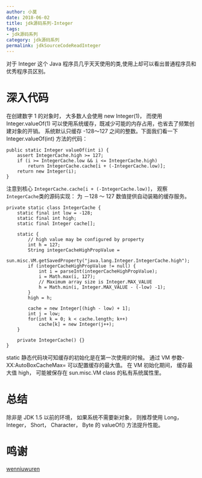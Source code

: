 ```yaml
---
author: 小莫
date: 2018-06-02
title: jdk源码系列-Integer
tags:
- jdk源码系列
category: jdk源码系列
permalink: jdkSourceCodeReadInteger
---
```

对于 Integer 这个 Java 程序员几乎天天使用的类,使用上却可以看出普通程序员和优秀程序员区别。
<!-- more -->

# 深入代码
在创建数字 1 的对象时， 大多数人会使用 new Integer(1)， 而使用 Integer.valueOf(1) 可以使用系统缓存，既减少可能的内存占用，也省去了频繁创建对象的开销。 
系统默认只缓存 -128～127 之间的整数。下面我们看一下 Integer.valueOf(int) 方法的代码： 

```
public static Integer valueOf(int i) {  
    assert IntegerCache.high >= 127;  
    if (i >= IntegerCache.low && i <= IntegerCache.high)  
        return IntegerCache.cache[i + (-IntegerCache.low)];  
    return new Integer(i);  
} 
```

注意到核心 `IntegerCache.cache[i + (-IntegerCache.low)]`， 观察`IntegerCache`类的源码实现：
为 －128 ～ 127 数值提供自动装箱的缓存服务。 


```
private static class IntegerCache {  
    static final int low = -128;  
    static final int high;  
    static final Integer cache[];  
  
    static {  
        // high value may be configured by property  
        int h = 127;  
        String integerCacheHighPropValue =  
            sun.misc.VM.getSavedProperty("java.lang.Integer.IntegerCache.high");  
        if (integerCacheHighPropValue != null) {  
            int i = parseInt(integerCacheHighPropValue);  
            i = Math.max(i, 127);  
            // Maximum array size is Integer.MAX_VALUE  
            h = Math.min(i, Integer.MAX_VALUE - (-low) -1);  
        }  
        high = h;  
  
        cache = new Integer[(high - low) + 1];  
        int j = low;  
        for(int k = 0; k < cache.length; k++)  
            cache[k] = new Integer(j++);  
    }  
  
    private IntegerCache() {}  
}  
```

static 静态代码块可知缓存的初始化是在第一次使用的时候。 通过 VM 参数-XX:AutoBoxCacheMax=<size> 可以配置缓存的最大值。 在 VM 初始化期间， 缓存最大值 high， 可能被保存在 sun.misc.VM class 的私有系统属性里。   

# 总结
  除非是 JDK 1.5 以前的环境， 如果系统不需要新对象， 则推荐使用 Long， Integer， Short， Character， Byte 的 valueOf() 方法提升性能。 
 
# 鸣谢
[wenniuwuren](https://blog.csdn.net/wenniuwuren)
